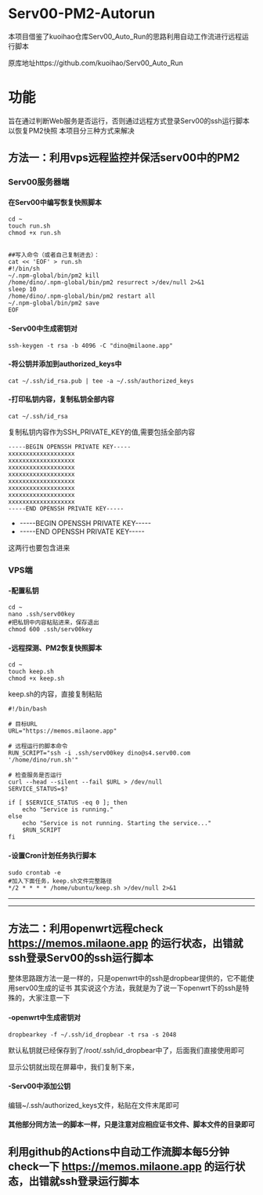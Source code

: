 # Serv00-PM2-Autorun

本项目借鉴了kuoihao仓库Serv00_Auto_Run的思路利用自动工作流进行远程运行脚本

原库地址https://github.com/kuoihao/Serv00_Auto_Run


# 功能
旨在通过判断Web服务是否运行，否则通过远程方式登录Serv00的ssh运行脚本以恢复PM2快照 
本项目分三种方式来解决

## 方法一：利用vps远程监控并保活serv00中的PM2

### Serv00服务器端
#### 在Serv00中编写恢复快照脚本
```
cd ~
touch run.sh
chmod +x run.sh


##写入命令（或者自己复制进去）：
cat << 'EOF' > run.sh
#!/bin/sh
~/.npm-global/bin/pm2 kill
/home/dino/.npm-global/bin/pm2 resurrect >/dev/null 2>&1
sleep 10
/home/dino/.npm-global/bin/pm2 restart all
~/.npm-global/bin/pm2 save
EOF
```
#### -Serv00中生成密钥对
```
ssh-keygen -t rsa -b 4096 -C "dino@milaone.app"
```
#### -将公钥并添加到authorized_keys中
    
```
cat ~/.ssh/id_rsa.pub | tee -a ~/.ssh/authorized_keys
```
#### -打印私钥内容，复制私钥全部内容
```
cat ~/.ssh/id_rsa
```
复制私钥内容作为SSH_PRIVATE_KEY的值,需要包括全部内容
```
-----BEGIN OPENSSH PRIVATE KEY-----
xxxxxxxxxxxxxxxxxxx
xxxxxxxxxxxxxxxxxxx
xxxxxxxxxxxxxxxxxxx
xxxxxxxxxxxxxxxxxxx
xxxxxxxxxxxxxxxxxxx
xxxxxxxxxxxxxxxxxxx
xxxxxxxxxxxxxxxxxxx
xxxxxxxxxxxxxxxxxxx
-----END OPENSSH PRIVATE KEY-----
```

- -----BEGIN OPENSSH PRIVATE KEY-----
- -----END OPENSSH PRIVATE KEY-----

这两行也要包含进来
### VPS端
#### -配置私钥
```
cd ~
nano .ssh/serv00key
#把私钥中内容粘贴进来，保存退出
chmod 600 .ssh/serv00key
```
#### -远程探测、PM2恢复快照脚本

```
cd ~
touch keep.sh
chmod +x keep.sh

```

keep.sh的内容，直接复制粘贴
```
#!/bin/bash

# 目标URL
URL="https://memos.milaone.app"

# 远程运行的脚本命令
RUN_SCRIPT="ssh -i .ssh/serv00key dino@s4.serv00.com '/home/dino/run.sh'"

# 检查服务是否运行
curl --head --silent --fail $URL > /dev/null
SERVICE_STATUS=$?

if [ $SERVICE_STATUS -eq 0 ]; then
    echo "Service is running."
else
    echo "Service is not running. Starting the service..."
    $RUN_SCRIPT
fi

```
#### -设置Cron计划任务执行脚本
```
sudo crontab -e
#加入下面任务，keep.sh文件完整路径
*/2 * * * * /home/ubuntu/keep.sh >/dev/null 2>&1
```
---
---

## 方法二：利用openwrt远程check https://memos.milaone.app 的运行状态，出错就ssh登录Serv00的ssh运行脚本
整体思路跟方法一是一样的，只是openwrt中的ssh是dropbear提供的，它不能使用serv00生成的证书
其实说这个方法，我就是为了说一下openwrt下的ssh是特殊的，大家注意一下
#### -openwrt中生成密钥对
```
dropbearkey -f ~/.ssh/id_dropbear -t rsa -s 2048
```
默认私钥就已经保存到了/root/.ssh/id_dropbear中了，后面我们直接使用即可

显示公钥就出现在屏幕中，我们复制下来，

#### -Serv00中添加公钥
编辑~/.ssh/authorized_keys文件，粘贴在文件末尾即可

#### 其他部分同方法一的脚本一样，只是注意对应相应证书文件、脚本文件的目录即可


## 利用github的Actions中自动工作流脚本每5分钟check一下 https://memos.milaone.app 的运行状态，出错就ssh登录运行脚本
